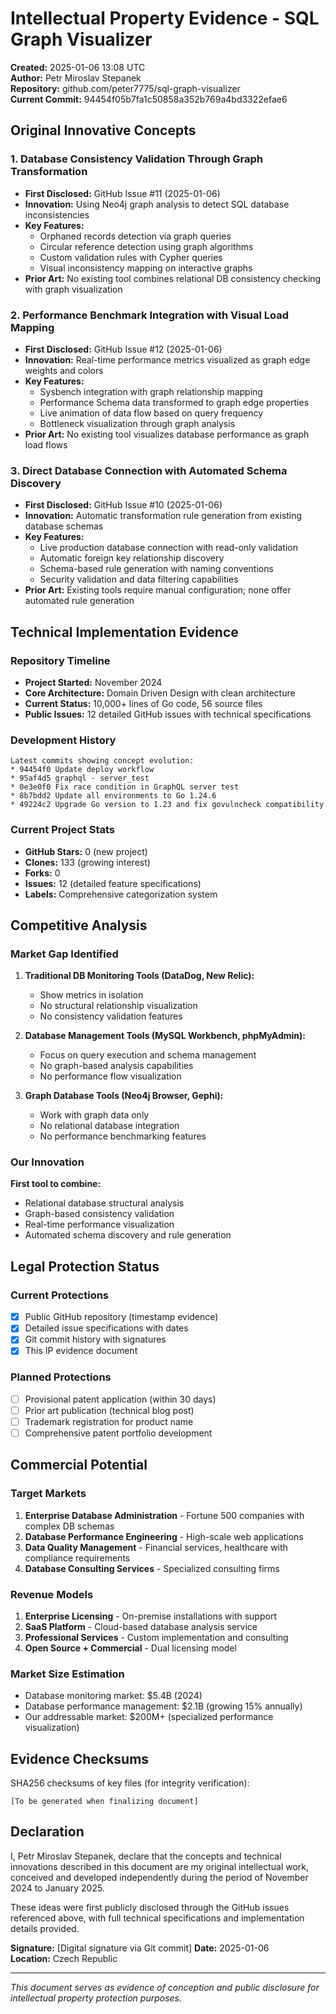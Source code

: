 # Intellectual Property Evidence - SQL Graph Visualizer

**Created:** 2025-01-06 13:08 UTC  
**Author:** Petr Miroslav Stepanek  
**Repository:** github.com/peter7775/sql-graph-visualizer  
**Current Commit:** 94454f05b7fa1c50858a352b769a4bd3322efae6

## Original Innovative Concepts

### 1. Database Consistency Validation Through Graph Transformation
- **First Disclosed:** GitHub Issue #11 (2025-01-06)
- **Innovation:** Using Neo4j graph analysis to detect SQL database inconsistencies
- **Key Features:**
  - Orphaned records detection via graph queries
  - Circular reference detection using graph algorithms  
  - Custom validation rules with Cypher queries
  - Visual inconsistency mapping on interactive graphs
- **Prior Art:** No existing tool combines relational DB consistency checking with graph visualization

### 2. Performance Benchmark Integration with Visual Load Mapping
- **First Disclosed:** GitHub Issue #12 (2025-01-06)
- **Innovation:** Real-time performance metrics visualized as graph edge weights and colors
- **Key Features:**
  - Sysbench integration with graph relationship mapping
  - Performance Schema data transformed to graph edge properties
  - Live animation of data flow based on query frequency
  - Bottleneck visualization through graph analysis
- **Prior Art:** No existing tool visualizes database performance as graph load flows

### 3. Direct Database Connection with Automated Schema Discovery
- **First Disclosed:** GitHub Issue #10 (2025-01-06)  
- **Innovation:** Automatic transformation rule generation from existing database schemas
- **Key Features:**
  - Live production database connection with read-only validation
  - Automatic foreign key relationship discovery
  - Schema-based rule generation with naming conventions
  - Security validation and data filtering capabilities
- **Prior Art:** Existing tools require manual configuration; none offer automated rule generation

## Technical Implementation Evidence

### Repository Timeline
- **Project Started:** November 2024
- **Core Architecture:** Domain Driven Design with clean architecture
- **Current Status:** 10,000+ lines of Go code, 56 source files
- **Public Issues:** 12 detailed GitHub issues with technical specifications

### Development History
```
Latest commits showing concept evolution:
* 94454f0 Update deploy workflow
* 95af4d5 graphql - server_test  
* 0e3e0f0 Fix race condition in GraphQL server test
* 8b7bdd2 Update all environments to Go 1.24.6
* 49224c2 Upgrade Go version to 1.23 and fix govulncheck compatibility
```

### Current Project Stats
- **GitHub Stars:** 0 (new project)
- **Clones:** 133 (growing interest)
- **Forks:** 0
- **Issues:** 12 (detailed feature specifications)
- **Labels:** Comprehensive categorization system

## Competitive Analysis

### Market Gap Identified
1. **Traditional DB Monitoring Tools (DataDog, New Relic):**
   - Show metrics in isolation
   - No structural relationship visualization
   - No consistency validation features

2. **Database Management Tools (MySQL Workbench, phpMyAdmin):**
   - Focus on query execution and schema management
   - No graph-based analysis capabilities
   - No performance flow visualization

3. **Graph Database Tools (Neo4j Browser, Gephi):**
   - Work with graph data only
   - No relational database integration
   - No performance benchmarking features

### Our Innovation
**First tool to combine:**
- Relational database structural analysis
- Graph-based consistency validation  
- Real-time performance visualization
- Automated schema discovery and rule generation

## Legal Protection Status

### Current Protections
- [x] Public GitHub repository (timestamp evidence)
- [x] Detailed issue specifications with dates
- [x] Git commit history with signatures
- [x] This IP evidence document

### Planned Protections
- [ ] Provisional patent application (within 30 days)
- [ ] Prior art publication (technical blog post)
- [ ] Trademark registration for product name
- [ ] Comprehensive patent portfolio development

## Commercial Potential

### Target Markets
1. **Enterprise Database Administration** - Fortune 500 companies with complex DB schemas
2. **Database Performance Engineering** - High-scale web applications  
3. **Data Quality Management** - Financial services, healthcare with compliance requirements
4. **Database Consulting Services** - Specialized consulting firms

### Revenue Models
1. **Enterprise Licensing** - On-premise installations with support
2. **SaaS Platform** - Cloud-based database analysis service
3. **Professional Services** - Custom implementation and consulting
4. **Open Source + Commercial** - Dual licensing model

### Market Size Estimation
- Database monitoring market: $5.4B (2024)
- Database performance management: $2.1B (growing 15% annually)
- Our addressable market: $200M+ (specialized performance visualization)

## Evidence Checksums

SHA256 checksums of key files (for integrity verification):
```
[To be generated when finalizing document]
```

## Declaration

I, Petr Miroslav Stepanek, declare that the concepts and technical innovations described in this document are my original intellectual work, conceived and developed independently during the period of November 2024 to January 2025.

These ideas were first publicly disclosed through the GitHub issues referenced above, with full technical specifications and implementation details provided.

**Signature:** [Digital signature via Git commit]
**Date:** 2025-01-06  
**Location:** Czech Republic

---

*This document serves as evidence of conception and public disclosure for intellectual property protection purposes.*

